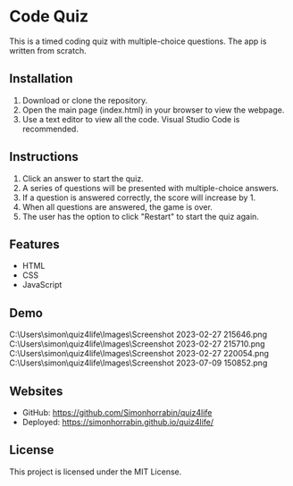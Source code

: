 # Code Quiz

This is a timed coding quiz with multiple-choice questions. The app is written from scratch.

## Installation
1. Download or clone the repository.
2. Open the main page (index.html) in your browser to view the webpage.
3. Use a text editor to view all the code. Visual Studio Code is recommended.

## Instructions
1. Click an answer to start the quiz.
2. A series of questions will be presented with multiple-choice answers.
3. If a question is answered correctly, the score will increase by 1.
4. When all questions are answered, the game is over.
5. The user has the option to click "Restart" to start the quiz again.

## Features
- HTML
- CSS
- JavaScript
  
## Demo
C:\Users\simon\quiz4life\Images\Screenshot 2023-02-27 215646.png
C:\Users\simon\quiz4life\Images\Screenshot 2023-02-27 215710.png
C:\Users\simon\quiz4life\Images\Screenshot 2023-02-27 220054.png
C:\Users\simon\quiz4life\Images\Screenshot 2023-07-09 150852.png

## Websites
- GitHub: https://github.com/Simonhorrabin/quiz4life
- Deployed: https://simonhorrabin.github.io/quiz4life/

## License
This project is licensed under the MIT License.
